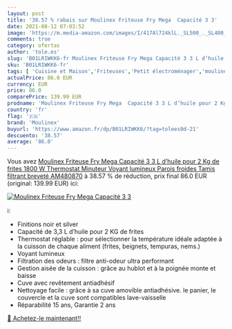 ```yaml
---
layout: post
title: '38.57 % rabais sur Moulinex Friteuse Fry Mega  Capacité 3 3'
date: 2021-08-12 07:03:52
image: 'https://m.media-amazon.com/images/I/417Al724klL._SL500_._SL400_.jpg'
comments: true
category: ofertas
author: 'tole.es'
slug: 'B01LRIWKK6-fr Moulinex Friteuse Fry Mega Capacité 3 3 L d’huile pour 2...'
sku: 'B01LRIWKK6-fr'
tags: [ 'Cuisine et Maison','Friteuses','Petit électroménager','moulinex', ]
actualPrice: 86.0 EUR
currency: EUR
price: 86.0
comparePrice: 139.99 EUR
prodname: 'Moulinex Friteuse Fry Mega  Capacité 3 3 L d’huile pour 2 Kg de frites  1800 W  Thermostat  Minuteur  Voyant lumineux  Parois froides  Tamis filtrant breveté AM480870'
country: 'fr'
flag: '🇫🇷'
brand: 'Moulinex'
buyurl: 'https://www.amazon.fr/dp/B01LRIWKK6/?tag=tolees0d-21'
descuento: '38.57'
average: '86.0'
---
```


Vous avez [Moulinex Friteuse Fry Mega  Capacité 3 3 L d’huile pour 2 Kg de frites  1800 W  Thermostat  Minuteur  Voyant lumineux  Parois froides  Tamis filtrant breveté AM480870](https://www.amazon.fr/dp/B01LRIWKK6/?tag=tolees0d-21)  à  38.57 % de réduction, prix final  86.0 EUR (original: 139.99 EUR) ici:

[![Moulinex Friteuse Fry Mega  Capacité 3 3](https://m.media-amazon.com/images/I/417Al724klL._SL500_._SL400_.jpg)](https://www.amazon.fr/dp/B01LRIWKK6/?tag=tolees0d-21)

ℹ️:

- Finitions noir et silver
- Capacité de 3,3 L d’huile pour 2 KG de frites
- Thermostat réglable : pour sélectionner la température idéale adaptée à la cuisson de chaque aliment (frites, beignets, tempuras, nems.)
- Voyant lumineux
- Filtration des odeurs : filtre anti-odeur ultra performant
- Gestion aisée de la cuisson : grâce au hublot et à la poignée monte et baisse
- Cuve avec revêtement antiadhésif
- Nettoyage facile : grâce à sa cuve amovible antiadhésive. le panier, le couvercle et la cuve sont compatibles lave-vaisselle
- Réparabilité 15 ans, Garantie 2 ans

[🛒 Achetez-le maintenant!!](https://www.amazon.fr/dp/B01LRIWKK6/?tag=tolees0d-21)
